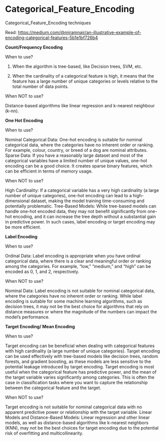 # Categorical_Feature_Encoding
Categorical_Feature_Encoding techniques

Read: https://medium.com/@miramnair/an-illustrative-example-of-encoding-categorical-features-5b1e1bf726b4

**Count/Frequency Encoding**

When to use?

1) When the algorithm is tree-based, like Decision trees, SVM, etc.

2) When the cardinality of a categorical feature is high, it means that the feature has a large number of unique categories or levels relative to the total number of data points.

When NOT to use?

Distance-based algorithms like linear regression and k-nearest neighbour (k-nn).


**One Hot Encoding**

When to use?

Nominal Categorical Data: One-hot encoding is suitable for nominal categorical data, where the categories have no inherent order or ranking. For example, colour, country, or breed of a dog are nominal attributes.
Sparse Data: If you have a reasonably large dataset and most of the categorical variables have a limited number of unique values, one-hot encoding can be a good choice. It creates sparse binary features, which can be efficient in terms of memory usage.

When NOT to use?

High Cardinality: If a categorical variable has a very high cardinality (a large number of unique categories), one-hot encoding can lead to a high-dimensional dataset, making the model training time-consuming and potentially problematic.
Tree-Based Models: While tree-based models can handle one-hot encoded data, they may not benefit significantly from one-hot encoding, and it can increase the tree depth without a substantial gain in predictive power. In such cases, label encoding or target encoding may be more efficient.



**Label Encoding**

When to use?

Ordinal Data: Label encoding is appropriate when you have ordinal categorical data, where there is a clear and meaningful order or ranking among the categories. For example, “low,” “medium,” and “high” can be encoded as 0, 1, and 2, respectively.

When NOT to use?

Nominal Data: Label encoding is not suitable for nominal categorical data, where the categories have no inherent order or ranking.
While label encoding is suitable for some machine learning algorithms, such as decision trees, it may not be the best choice for algorithms that rely on distance measures or where the magnitude of the numbers can impact the model’s performance.


**Target Encoding/ Mean Encoding**

When to use?

Target encoding can be beneficial when dealing with categorical features with high cardinality (a large number of unique categories).
Target encoding can be used effectively with tree-based models like decision trees, random forests, and gradient boosting, as these models are less sensitive to the potential leakage introduced by target encoding.
Target encoding is most useful when the categorical feature has predictive power, and the mean of the target variable varies significantly among categories. This is often the case in classification tasks where you want to capture the relationship between the categorical feature and the target.

When NOT to use?

Target encoding is not suitable for nominal categorical data with no apparent predictive power or relationship with the target variable.
Linear Models and Distance-Based Models: Linear regression and other linear models, as well as distance-based algorithms like k-nearest neighbors (KNN), may not be the best choices for target encoding due to the potential risk of overfitting and multicollinearity.



